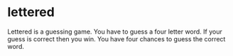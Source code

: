 # lettered
Lettered is a guessing game. You have to guess a four letter word. If your guess is correct then you win. You have four chances to guess the correct word.

